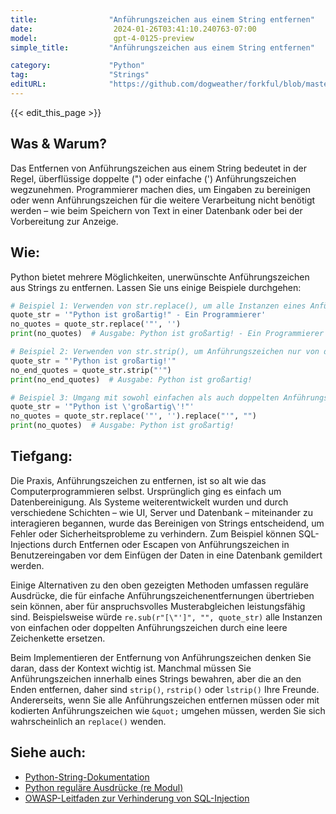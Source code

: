 ```yaml
---
title:                "Anführungszeichen aus einem String entfernen"
date:                  2024-01-26T03:41:10.240763-07:00
model:                 gpt-4-0125-preview
simple_title:         "Anführungszeichen aus einem String entfernen"

category:             "Python"
tag:                  "Strings"
editURL:              "https://github.com/dogweather/forkful/blob/master/content/de/python/removing-quotes-from-a-string.md"
---
```


{{< edit_this_page >}}

## Was & Warum?
Das Entfernen von Anführungszeichen aus einem String bedeutet in der Regel, überflüssige doppelte (") oder einfache (') Anführungszeichen wegzunehmen. Programmierer machen dies, um Eingaben zu bereinigen oder wenn Anführungszeichen für die weitere Verarbeitung nicht benötigt werden – wie beim Speichern von Text in einer Datenbank oder bei der Vorbereitung zur Anzeige.

## Wie:
Python bietet mehrere Möglichkeiten, unerwünschte Anführungszeichen aus Strings zu entfernen. Lassen Sie uns einige Beispiele durchgehen:

```Python
# Beispiel 1: Verwenden von str.replace(), um alle Instanzen eines Anführungszeichens zu entfernen
quote_str = '"Python ist großartig!" - Ein Programmierer'
no_quotes = quote_str.replace('"', '')
print(no_quotes)  # Ausgabe: Python ist großartig! - Ein Programmierer

# Beispiel 2: Verwenden von str.strip(), um Anführungszeichen nur von den Enden zu entfernen
quote_str = "'Python ist großartig!'"
no_end_quotes = quote_str.strip("'")
print(no_end_quotes)  # Ausgabe: Python ist großartig!

# Beispiel 3: Umgang mit sowohl einfachen als auch doppelten Anführungszeichen
quote_str = '"Python ist \'großartig\'!"'
no_quotes = quote_str.replace('"', '').replace("'", "")
print(no_quotes)  # Ausgabe: Python ist großartig!
```

## Tiefgang:
Die Praxis, Anführungszeichen zu entfernen, ist so alt wie das Computerprogrammieren selbst. Ursprünglich ging es einfach um Datenbereinigung. Als Systeme weiterentwickelt wurden und durch verschiedene Schichten – wie UI, Server und Datenbank – miteinander zu interagieren begannen, wurde das Bereinigen von Strings entscheidend, um Fehler oder Sicherheitsprobleme zu verhindern. Zum Beispiel können SQL-Injections durch Entfernen oder Escapen von Anführungszeichen in Benutzereingaben vor dem Einfügen der Daten in eine Datenbank gemildert werden.

Einige Alternativen zu den oben gezeigten Methoden umfassen reguläre Ausdrücke, die für einfache Anführungszeichenentfernungen übertrieben sein können, aber für anspruchsvolles Musterabgleichen leistungsfähig sind. Beispielsweise würde `re.sub(r"[\"']", "", quote_str)` alle Instanzen von einfachen oder doppelten Anführungszeichen durch eine leere Zeichenkette ersetzen.

Beim Implementieren der Entfernung von Anführungszeichen denken Sie daran, dass der Kontext wichtig ist. Manchmal müssen Sie Anführungszeichen innerhalb eines Strings bewahren, aber die an den Enden entfernen, daher sind `strip()`, `rstrip()` oder `lstrip()` Ihre Freunde. Andererseits, wenn Sie alle Anführungszeichen entfernen müssen oder mit kodierten Anführungszeichen wie `&quot;` umgehen müssen, werden Sie sich wahrscheinlich an `replace()` wenden.

## Siehe auch:
- [Python-String-Dokumentation](https://docs.python.org/3/library/string.html)
- [Python reguläre Ausdrücke (re Modul)](https://docs.python.org/3/library/re.html)
- [OWASP-Leitfaden zur Verhinderung von SQL-Injection](https://owasp.org/www-community/attacks/SQL_Injection)
